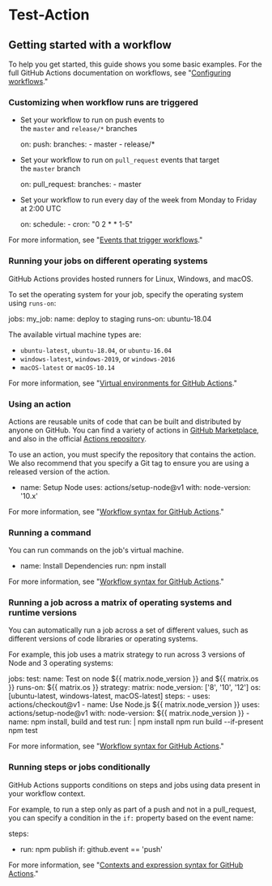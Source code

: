 # Test-Action
## **Getting started with a workflow**

To help you get started, this guide shows you some basic examples. For the full GitHub Actions documentation on workflows, see "[Configuring workflows](https://help.github.com/articles/configuring-workflows)."

### **Customizing when workflow runs are triggered**

- Set your workflow to run on push events to the `master` and `release/*` branches

    on: push: branches: - master - release/*

- Set your workflow to run on `pull_request` events that target the `master` branch

    on: pull_request: branches: - master

- Set your workflow to run every day of the week from Monday to Friday at 2:00 UTC

    on: schedule: - cron: "0 2 * * 1-5"

For more information, see "[Events that trigger workflows](https://help.github.com/articles/events-that-trigger-workflows)."

### **Running your jobs on different operating systems**

GitHub Actions provides hosted runners for Linux, Windows, and macOS.

To set the operating system for your job, specify the operating system using `runs-on`:

jobs: my_job: name: deploy to staging runs-on: ubuntu-18.04

The available virtual machine types are:

- `ubuntu-latest`, `ubuntu-18.04`, or `ubuntu-16.04`
- `windows-latest`, `windows-2019`, or `windows-2016`
- `macOS-latest` or `macOS-10.14`

For more information, see "[Virtual environments for GitHub Actions](https://help.github.com/articles/virtual-environments-for-github-actions)."

### **Using an action**

Actions are reusable units of code that can be built and distributed by anyone on GitHub. You can find a variety of actions in [GitHub Marketplace](https://github.com/marketplace?type=actions), and also in the official [Actions repository](https://github.com/actions/).

To use an action, you must specify the repository that contains the action. We also recommend that you specify a Git tag to ensure you are using a released version of the action.

- name: Setup Node uses: actions/setup-node@v1 with: node-version: '10.x'

For more information, see "[Workflow syntax for GitHub Actions](https://help.github.com/articles/workflow-syntax-for-github-actions#jobsjob_idstepsuses)."

### **Running a command**

You can run commands on the job's virtual machine.

- name: Install Dependencies run: npm install

For more information, see "[Workflow syntax for GitHub Actions](https://help.github.com/articles/workflow-syntax-for-github-actions#jobsjob_idstepsrun)."

### **Running a job across a matrix of operating systems and runtime versions**

You can automatically run a job across a set of different values, such as different versions of code libraries or operating systems.

For example, this job uses a matrix strategy to run across 3 versions of Node and 3 operating systems:

jobs: test: name: Test on node ${{ matrix.node_version }} and ${{ matrix.os }} runs-on: ${{ matrix.os }} strategy: matrix: node_version: ['8', '10', '12'] os: [ubuntu-latest, windows-latest, macOS-latest] steps: - uses: actions/checkout@v1 - name: Use Node.js ${{ matrix.node_version }} uses: actions/setup-node@v1 with: node-version: ${{ matrix.node_version }} - name: npm install, build and test run: | npm install npm run build --if-present npm test

For more information, see "[Workflow syntax for GitHub Actions](https://help.github.com/articles/workflow-syntax-for-github-actions#jobsjob_idstrategy)."

### **Running steps or jobs conditionally**

GitHub Actions supports conditions on steps and jobs using data present in your workflow context.

For example, to run a step only as part of a push and not in a pull_request, you can specify a condition in the `if:` property based on the event name:

steps:
- run: npm publish if: github.event == 'push'

For more information, see "[Contexts and expression syntax for GitHub Actions](https://help.github.com/articles/contexts-and-expression-syntax-for-github-actions)."
